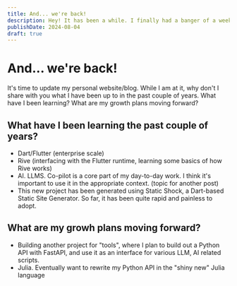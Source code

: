 ```yaml
---
title: And... we're back!
description: Hey! It has been a while. I finally had a banger of a weekend to rebuild my personal blog. Let's talk about what I have been up to the past couple of years. Spoiler, my day-to-day work no longer revolves around PHP and JS (although, still very loved for my personal projects/tinkers)
publishDate: 2024-08-04
draft: true
---
```


# And... we're back!

It's time to update my personal website/blog. While I am at it, why don't I share with you what I have been up to in the past couple of years. What have I been learning? What are my growth plans moving forward?

## What have I been learning the past couple of years?

- Dart/Flutter (enterprise scale)
- Rive (interfacing with the Flutter runtime, learning some basics of how Rive works)
- AI. LLMS. Co-pilot is a core part of my day-to-day work. I think it's important to use it in the appropriate context. (topic for another post)
- This new project has been generated using Static Shock, a Dart-based Static Site Generator. So far, it has been quite rapid and painless to adopt.

## What are my growh plans moving forward?

- Building another project for "tools", where I plan to build out a Python API with FastAPI, and use it as an interface for various LLM, AI related scripts.
- Julia. Eventually want to rewrite my Python API in the "shiny new" Julia language

